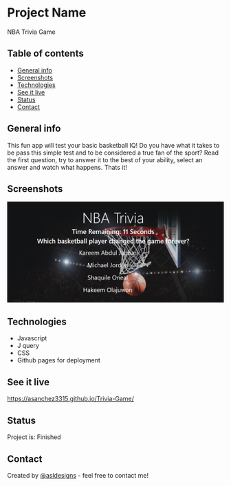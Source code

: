 
 # Project Name
 NBA Trivia Game

## Table of contents
* [General info](#general-info)
* [Screenshots](#screenshots)
* [Technologies](#technologies)
* [See it live](#see-it-live)
* [Status](#status)
* [Contact](#contact)

## General info
This fun app will test your basic basketball IQ! Do you have what it takes to be pass this simple test and to be considered a true fan of the sport?
Read the first question, try to answer it to the best of your ability, select an answer and watch what happens. Thats it! 

## Screenshots
![Example screenshot](./img/trivia.png)

## Technologies
 * Javascript 
 * J query
 * CSS 
 * Github pages for deployment

 ## See it live
 https://asanchez3315.github.io/Trivia-Game/



## Status
Project is: Finished

## Contact
Created by [@asldesigns](https://portfolio.aslwebdesign.net) - feel free to contact me!


